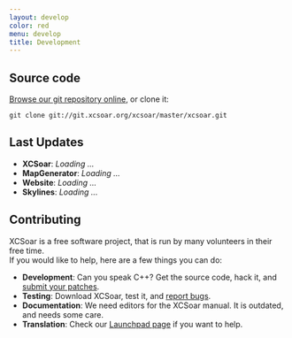 ```yaml
---
layout: develop
color: red
menu: develop
title: Development
---
```

<script language="javascript" type="text/javascript" src="{{ site.server_url }}lib/jfeed/jfeeditem.js"> </script>
<script language="javascript" type="text/javascript" src="{{ site.server_url }}lib/jfeed/jatom.js"> </script>
<script language="javascript" type="text/javascript" src="{{ site.server_url }}lib/jfeed/jfeed.js"> </script>
<script language="javascript" type="text/javascript" src="{{ site.server_url }}lib/reldate.js"> </script>
<script language="javascript" type="text/javascript" src="{{ site.server_url }}js/develop.last_updates.js"> </script>

## Source code

[Browse our git repository online](http://git.xcsoar.org/cgit/master/xcsoar.git/), or clone it:

	git clone git://git.xcsoar.org/xcsoar/master/xcsoar.git

## Last Updates

- **XCSoar**: *Loading ...*
- **MapGenerator**: *Loading ...*
- **Website**: *Loading ...*
- **Skylines**: *Loading ...*

## Contributing

XCSoar is a free software project, that is run by many volunteers in their free time.  
If you would like to help, here are a few things you can do:

- **Development**: Can you speak C++? Get the source code, hack it, and [submit your patches](/discover/mailinglist.html#developer_list).
- **Testing**: Download XCSoar, test it, and [report bugs](/develop/new_ticket.html).
- **Documentation**: We need editors for the XCSoar manual. It is outdated, and needs some care.
- **Translation**: Check our [Launchpad page](https://translations.launchpad.net/xcsoar/trunk) if you want to help.
